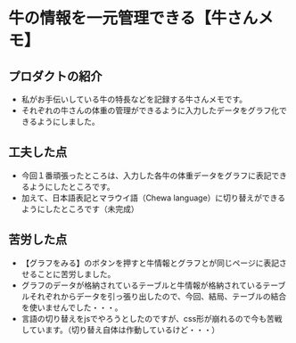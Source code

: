 # 牛の情報を一元管理できる【牛さんメモ】

## プロダクトの紹介
- 私がお手伝いしている牛の特長などを記録する牛さんメモです。
- それぞれの牛さんの体重の管理ができるように入力したデータをグラフ化できるようにしました。

## 工夫した点
- 今回１番頑張ったところは、入力した各牛の体重データをグラフに表記できるようにしたところです。
- 加えて、日本語表記とマラウイ語（Chewa language）に切り替えができるようにしたところです（未完成）

## 苦労した点
- 【グラフをみる】のボタンを押すと牛情報とグラフとが同じページに表記させることに苦労しました。
- グラフのデータが格納されているテーブルと牛情報が格納されているテーブルそれぞれからデータを引っ張り出したので、今回、結局、テーブルの結合を使いませんでした・・・。
- 言語の切り替えをjsでやろうとしたのですが、css形が崩れるので今も苦戦しています。（切り替え自体は作動しているけど・・・）
